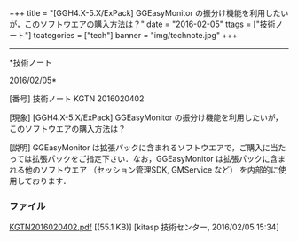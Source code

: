 ﻿+++
title = "[GGH4.X-5.X/ExPack] GGEasyMonitor の振分け機能を利用したいが，このソフトウエアの購入方法は？"
date = "2016-02-05"
ttags = ["技術ノート"]
tcategories = ["tech"]
banner = "img/technote.jpg"
+++

-----------------------------------------------------------------------------------------------------------------------------

*技術ノート

2016/02/05*


[番号]
技術ノート KGTN 2016020402

[現象]
[GGH4.X-5.X/ExPack] GGEasyMonitor
の振分け機能を利用したいが，このソフトウエアの購入方法は？

[説明]
GGEasyMonitor
は拡張パックに含まれるソフトウエアで，ご購入に当たっては拡張パックをご指定下さい．なお，GGEasyMonitor
は拡張パックに含まれる他のソフトウエア （セッション管理SDK, GMService
など） を内部的に使用しております．


### ファイル

 
 


[KGTN2016020402.pdf](http://techreport.kitasp.net/attachments/download/2473/KGTN2016020402.pdf)
 [(55.1 KB)] [kitasp 技術センター, 2016/02/05
15:34]


 


 

